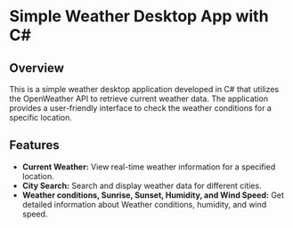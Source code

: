 # Simple Weather Desktop App with C#

## Overview

This is a simple weather desktop application developed in C# that utilizes the OpenWeather API to retrieve current weather data. The application provides a user-friendly interface to check the weather conditions for a specific location.

## Features

- **Current Weather:** View real-time weather information for a specified location.
- **City Search:** Search and display weather data for different cities.
- **Weather conditions, Sunrise, Sunset, Humidity, and Wind Speed:** Get detailed information about Weather conditions, humidity, and wind speed.
